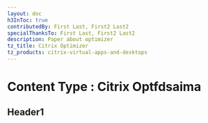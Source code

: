 ```yaml
---
layout: doc
h3InToc: true
contributedBy: First Last, First2 Last2
specialThanksTo: First Last, First2 Last2
description: Paper about optimizer
tz_title: Citrix Optimizer
tz_products: citrix-virtual-apps-and-desktops
---
```

# Content Type : Citrix Optfdsaima

## Header1

